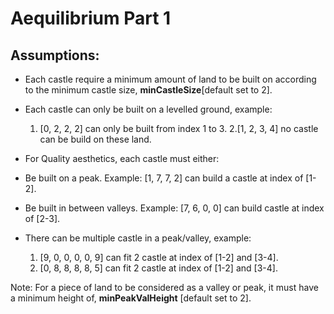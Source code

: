 # Aequilibrium Part 1

## Assumptions: 
  
* Each castle require a minimum amount of land to be built on according to the minimum castle size, **minCastleSize**[default set to 2].

* Each castle can only be built on a levelled ground, example:

	1. [0, 2, 2, 2] can only be built from index 1 to 3.
	2.[1, 2, 3, 4] no castle can be build on these land.

* For Quality aesthetics, each castle must either:
		
* Be built on a peak. Example: [1, 7, 7, 2] can build a castle at index of [1-2].

* Be built in between valleys. Example: [7, 6, 0, 0] can build castle at index of [2-3].

* There can be multiple castle in a peak/valley, example:

	1. [9, 0, 0, 0, 0, 9] can fit 2 castle at index of [1-2] and [3-4].
	2. [0, 8, 8, 8, 8, 5] can fit 2 castle at index of [1-2] and [3-4].

Note: For a piece of land to be considered as a valley or peak, it must have a minimum height of, **minPeakValHeight** [default set to 2].
